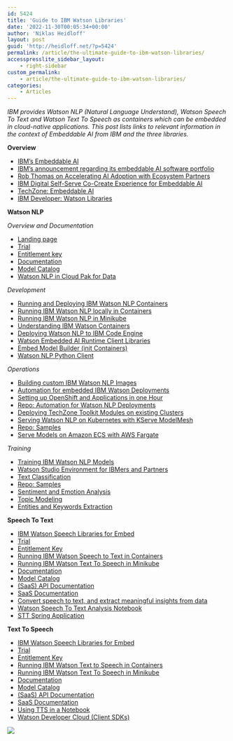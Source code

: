 ```yaml
---
id: 5424
title: 'Guide to IBM Watson Libraries'
date: '2022-11-30T00:05:34+00:00'
author: 'Niklas Heidloff'
layout: post
guid: 'http://heidloff.net/?p=5424'
permalink: /article/the-ultimate-guide-to-ibm-watson-libraries/
accesspresslite_sidebar_layout:
    - right-sidebar
custom_permalink:
    - article/the-ultimate-guide-to-ibm-watson-libraries/
categories:
    - Articles
---
```


*IBM provides Watson NLP (Natural Language Understand), Watson Speech To Text and Watson Text To Speech as containers which can be embedded in cloud-native applications. This post lists links to relevant information in the context of Embeddable AI from IBM and the three libraries.*

**Overview**

- [IBM’s Embeddable AI](https://www.ibm.com/partnerworld/program/embeddableai)
- [IBM’s announcement regarding its embeddable AI software portfolio](https://newsroom.ibm.com/2022-10-25-IBM-Helps-Ecosystem-Partners-Accelerate-AI-Adoption-by-Making-it-Easier-to-Embed-and-Scale-AI-Across-Their-Business)
- [Rob Thomas on Accelerating AI Adoption with Ecosystem Partners](https://youtu.be/V8oGXnqVZEs?t=743)
- [IBM Digital Self-Serve Co-Create Experience for Embeddable AI](https://dsce.ibm.com/)
- [TechZone: Embeddable AI](https://techzone.ibm.com/collection/embedded-ai)
- [IBM Developer: Watson Libraries](https://developer.ibm.com/articles/watson-libraries-embeddable-ai-that-works-for-you/)

**Watson NLP**

*Overview and Documentation*

- [Landing page](https://www.ibm.com/products/ibm-watson-natural-language-processing)
- [Trial](https://www.ibm.com/account/reg/us-en/signup?formid=urx-51726)
- [Entitlement key](https://www.ibm.com/account/reg/us-en/subscribe?formid=urx-51726)
- [Documentation](https://www.ibm.com/docs/en/watson-libraries?topic=watson-natural-language-processing-library-embed-home)
- [Model Catalog](https://www.ibm.com/docs/en/watson-libraries?topic=models-catalog)
- [Watson NLP in Cloud Pak for Data](https://dataplatform.cloud.ibm.com/docs/content/wsj/analyze-data/watson-nlp.html?audience=wdp)

*Development*

- [Running and Deploying IBM Watson NLP Containers](http://heidloff.net/article/running-and-deploying-ibm-watson-nlp-containers/)
- [Running IBM Watson NLP locally in Containers](http://heidloff.net/article/running-ibm-watson-nlp-locally-in-containers/)
- [Running IBM Watson NLP in Minikube](http://heidloff.net/article/running-ibm-watson-nlp-in-minikube/)
- [Understanding IBM Watson Containers](http://heidloff.net/article/understanding-ibm-watson-containers/)
- [Deploying Watson NLP to IBM Code Engine](http://heidloff.net/article/deploying-watson-nlp-to-ibm-code-engine/)
- [Watson Embedded AI Runtime Client Libraries](https://github.com/IBM/ibm-watson-embed-clients)
- [Embed Model Builder (init Containers)](https://github.com/IBM/ibm-watson-embed-model-builder)
- [Watson NLP Python Client](https://github.com/ibm-build-lab/Watson-NLP/blob/main/MLOps/Dash-App-gRPC-Client/readme.md)

*Operations*

- [Building custom IBM Watson NLP Images](http://heidloff.net/article/building-custom-ibm-watson-nlp-images-models/)
- [Automation for embedded IBM Watson Deployments](http://heidloff.net/article/automation-for-ibm-watson-deployments/)
- [Setting up OpenShift and Applications in one Hour](http://heidloff.net/article/setting-up-openshift-and-applications-in-one-hour/)
- [Repo: Automation for Watson NLP Deployments](https://github.com/IBM/watson-automation)
- [Deploying TechZone Toolkit Modules on existing Clusters](http://heidloff.net/article/deploying-techzone-toolkit-modules-on-existing-clusters/)
- [Serving Watson NLP on Kubernetes with KServe ModelMesh](http://heidloff.net/article/serving-watson-nlp-on-kubernetes-with-kserve-modelmesh/)
- [Repo: Samples](https://github.com/ibm-build-lab/Watson-NLP/tree/main/MLOps)
- [Serve Models on Amazon ECS with AWS Fargate](https://github.com/ibm-build-lab/Watson-NLP/blob/main/MLOps/Deploy-to-AWS-Fargate/README.md)

*Training*

- [Training IBM Watson NLP Models](http://heidloff.net/article/training-ibm-watson-nlp-models/)
- [Watson Studio Environment for IBMers and Partners](https://developer.ibm.com/tutorials/set-up-your-ibm-watson-libraries-environment/)
- [Text Classification](https://techzone.ibm.com/collection/watson-nlp-text-classification)
- [Repo: Samples](https://github.com/ibm-build-lab/Watson-NLP/tree/main/ML)
- [Sentiment and Emotion Analysis](https://techzone.ibm.com/collection/watson-core-nlp)
- [Topic Modeling](https://techzone.ibm.com/collection/watson-nlp-topic-modeling)
- [Entities and Keywords Extraction](https://techzone.ibm.com/collection/watson-nlp-entities-and-keywords-extraction)

**Speech To Text**

- [IBM Watson Speech Libraries for Embed](https://www.ibm.com/products/watson-speech-embed-libraries)
- [Trial](https://www.ibm.com/account/reg/us-en/signup?formid=urx-51754)
- [Entitlement Key](https://www.ibm.com/account/reg/us-en/subscribe?formid=urx-51726)
- [Running IBM Watson Speech to Text in Containers](http://heidloff.net/article/running-ibm-watson-speech-to-text-in-containers/)
- [Running IBM Watson Text To Speech in Minikube](http://heidloff.net/article/running-ibm-watson-text-to-speech-in-minikube/)
- [Documentation](https://www.ibm.com/docs/en/watson-libraries?topic=watson-speech-text-library-embed-home)
- [Model Catalog](https://www.ibm.com/docs/en/watson-libraries?topic=home-models-catalog)
- [(SaaS) API Documentation](https://cloud.ibm.com/apidocs/speech-to-text)
- [SaaS Documentation](https://cloud.ibm.com/docs/speech-to-text?topic=speech-to-text-gettingStarted)
- [Convert speech to text, and extract meaningful insights from data](https://developer.ibm.com/tutorials/extract-meaningful-insights-from-data/)
- [Watson Speech To Text Analysis Notebook](https://github.com/ibm-build-lab/Watson-Speech/blob/main/Speech%20To%20%20Text/Speech%20To%20Text%20Analysis.ipynb)
- [STT Spring Application](https://github.com/ibm-build-lab/Watson-Speech/tree/main/STTApplication#readme)

**Text To Speech**

- [IBM Watson Speech Libraries for Embed](https://www.ibm.com/products/watson-speech-embed-libraries)
- [Trial](https://www.ibm.com/account/reg/signup?formid=urx-51758)
- [Entitlement Key](https://www.ibm.com/account/reg/us-en/subscribe?formid=urx-51726)
- [Running IBM Watson Text to Speech in Containers](http://heidloff.net/article/running-ibm-watson-text-to-speech-in-containers/)
- [Running IBM Watson Text To Speech in Minikube](http://heidloff.net/article/running-ibm-watson-text-to-speech-in-minikube/)
- [Documentation](https://www.ibm.com/docs/en/watson-libraries?topic=watson-text-speech-library-embed-home")
- [Model Catalog](https://www.ibm.com/docs/en/watson-libraries?topic=wtsleh-models-catalog)
- [(SaaS) API Documentation](https://cloud.ibm.com/apidocs/text-to-speech)
- [SaaS Documentation](https://cloud.ibm.com/docs/text-to-speech?topic=text-to-speech-gettingStarted)
- [Using TTS in a Notebook](https://github.com/ibm-build-lab/Watson-Speech/blob/main/Text%20To%20Speech/Text-to-Speech-Tutorial.md)
- [Watson Developer Cloud (Client SDKs)](https://github.com/watson-developer-cloud)

![](../../wp-content/uploads/2022/11/Screenshot-2022-11-22-at-11.12.21.png)